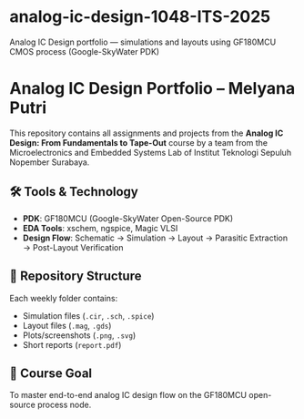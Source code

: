 # analog-ic-design-1048-ITS-2025
Analog IC Design portfolio — simulations and layouts using GF180MCU CMOS process (Google-SkyWater PDK)
# Analog IC Design Portfolio – Melyana Putri 
This repository contains all assignments and projects from the **Analog IC Design: From
Fundamentals to Tape-Out** course by a team from the Microelectronics and Embedded Systems Lab of
Institut Teknologi Sepuluh Nopember Surabaya.
## 🛠 Tools & Technology
- **PDK**: GF180MCU (Google-SkyWater Open-Source PDK)
- **EDA Tools**: xschem, ngspice, Magic VLSI
- **Design Flow**: Schematic → Simulation → Layout → Parasitic Extraction → Post-Layout
Verification
## 📁 Repository Structure
Each weekly folder contains:
- Simulation files (`.cir`, `.sch`, `.spice`)
- Layout files (`.mag`, `.gds`)
- Plots/screenshots (`.png`, `.svg`)
- Short reports (`report.pdf`)
## 🎯 Course Goal
To master end-to-end analog IC design flow on the GF180MCU open-source process node.
